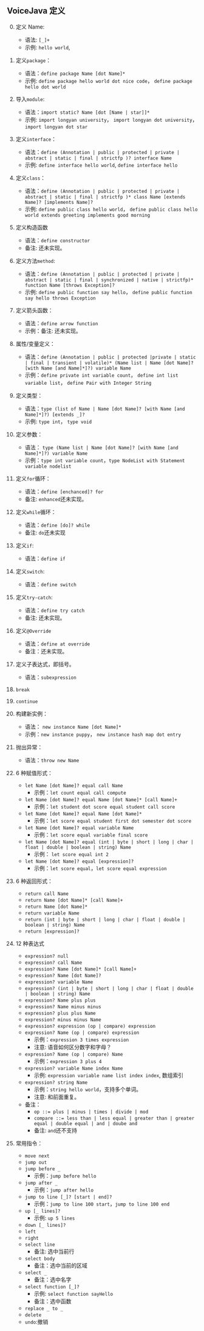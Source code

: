 ## VoiceJava 定义

0.  定义 Name:
    - 语法: `[_]+`
    - 示例: `hello world`,
1.  定义`package`：
    - 语法：`define package Name [dot Name]*`
    - 示例: `define package hello world dot nice code`， `define package hello dot world`
2.  导入`module`:
    - 语法：`import static? Name [dot [Name | star]]*`
    - 示例: `import longyan university`， `import longyan dot university`， `import longyan dot star`
3.  定义`interface`：
    - 语法：`define (Annotation | public | protected | private | abstract | static | final | strictfp )? interface Name`
    - 示例: `define interface hello world`, `define interface hello`
4.  定义`class`：
    - 语法：`define (Annotation | public | protected | private | abstract | static | final | strictfp )* class Name [extends Name]? [implements Name]?`
    - 示例: `define public class hello world`， `define public class hello world extends greeting implements good morning`
5.  定义构造函数
    - 语法：`define constructor`
    - 备注: 还未实现。
6.  定义方法`method`:
    - 语法：`define (Annotation | public | protected | private | abstract | static | final | synchronized | native | strictfp)* function Name [throws Exception]?`
    - 示例: `define public function say hello`， `define public function say hello throws Exception`
7.  定义箭头函数：
    - 语法：`define arrow function`
    - 示例：备注: 还未实现。
8.  属性/变量定义：
    - 语法：`define (Annotation | public | protected |private | static | final | transient | volatile)* (Name list | Name [dot Name]? [with Name [and Name]*]?) variable Name`
    - 示例：`define private int variable count`， `define int list variable list`， `define Pair with Integer String`
9.  定义类型：

    - 语法：`type (list of Name | Name [dot Name]? [with Name [and Name]*]?) [extends _]?`
    - 示例: `type int`， `type void`

10. 定义参数：

    - 语法： `type (Name list | Name [dot Name]? [with Name [and Name]*]?) variable Name`
    - 示例：`type int variable count`，`type NodeList with Statement variable nodelist`

11. 定义`for`循环：

    - 语法：`define [enchanced]? for`
    - 备注: `enhanced`还未实现。

12. 定义`while`循环：

    - 语法：`define [do]? while`
    - 备注: `do`还未实现

13. 定义`if`:

    - 语法：`define if`

14. 定义`switch`:

    - 语法：`define switch`

15. 定义`try-catch`:

    - 语法：`define try catch`
    - 备注: 还未实现。

16. 定义`@Override`

    - 语法：`define at override`
    - 备注：还未实现。

17. 定义子表达式，即括号。

    - 语法：`subexpression`

18. `break`

19. `continue`

20. 构建新实例：

    - 语法： `new instance Name [dot Name]*`
    - 示例：`new instance puppy`， `new instance hash map dot entry`

21. 抛出异常：

    - 语法：`throw new Name`

22. 6 种赋值形式：

    - `let Name [dot Name]? equal call Name`
      - 示例：`let count equal call compute`
    - `let Name [dot Name]? equal Name [dot Name]* [call Name]+`
      - 示例：`let student dot score equal student call score`
    - `let Name [dot Name]? equal Name [dot Name]*`
      - 示例：`let score equal student first dot semester dot score`
    - `let Name [dot Name]? equal variable Name`
      - 示例：`let score equal variable final score`
    - `let Name [dot Name]? equal (int | byte | short | long | char | float | double | boolean | string) Name`
      - 示例： `let score equal int 2`
    - `let Name [dot Name]? equal [expression]?`
      - 示例：`let score equal`，`let score equal expression`

23. 6 种返回形式：

    - `return call Name`
    - `return Name [dot Name]* [call Name]+`
    - `return Name [dot Name]*`
    - `return variable Name`
    - `return (int | byte | short | long | char | float | double | boolean | string) Name`
    - `return [expression]?`

24. 12 种表达式

    - `expression? null`
    - `expression? call Name`
    - `expression? Name [dot Name]* [call Name]+`
    - `expression? Name [dot Name]?`
    - `expression? variable Name`
    - `expression? (int | byte | short | long | char | float | double | boolean | string) Name`
    - `expression? Name plus plus`
    - `expression? Name minus minus`
    - `expression? plus plus Name`
    - `expression? minus minus Name`
    - `expression? expression (op | compare) expression`
    - `expression? Name (op | compare) expression`
      - 示例：`expression 3 times expression`
      - 注意: 语音如何区分数字和字母？
    - `expression? Name (op | compare) Name`
      - 示例：`expression 3 plus 4`
    - `expression? variable Name index Name`
      - 示例: `expression variable name list index index`, 数组索引
    - `expression? string Name`
      - 示例：`string hello world`，支持多个单词。
      - 注意: 和前面重复。
    - 备注：
      - `op ::= plus | minus | times | divide | mod`
      - `compare ::= less than | less equal | greater than | greater equal | double equal | and | doube and`
      - 备注: `and`还不支持

25. 常用指令：
    - `move next`
    - `jump out`
    - `jump before _`
      - 示例：`jump before hello`
    - `jump after _`
      - 示例：`jump after hello`
    - `jump to line [_]? [start | end]?`
      - 示例：`jump to line 100 start`，`jump to line 100 end`
    - `up [_ lines]?`
      - 示例: `up 5 lines`
    - `down [_ lines]?`
    - `left`
    - `right`
    - `select line`
      - 备注: 选中当前行
    - `select body`
      - 备注：选中当前的区域
    - `select _`
      - 备注：选中名字
    - `select function [_]? `
      - 示例: `select function sayHello`
      - 备注：选中函数
    - `replace _ to _`
    - `delete`
    - `undo`:撤销
